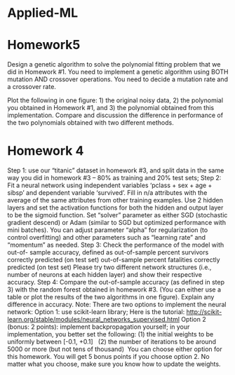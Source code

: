 # Applied-ML
# Homework5 
Design a genetic algorithm to solve the polynomial fitting problem that we did in Homework #1. 
You need to implement a genetic algorithm using BOTH mutation AND crossover operations. You 
need to decide a mutation rate and a crossover rate.  
 
Plot the following in one figure: 1) the original noisy data, 2) the polynomial you obtained in 
Homework  #1,  and  3)  the  polynomial  obtained  from  this  implementation.  Compare  and 
discussion the difference in performance of the two polynomials obtained with two different 
methods. 
# Homework 4
Step 1: use our “titanic” dataset in homework #3, and split data in the same way you did in homework #3 – 80% as training and 20% test sets;
Step 2: Fit a neural network using independent variables ‘pclass + sex + age + sibsp’ and dependent variable ‘survived’. Fill in n/a attributes with the average of the same attributes from other training examples. Use 2 hidden layers and set the activation functions for both the hidden and output layer to be the sigmoid function. Set “solver” parameter as either SGD (stochastic gradient descend) or Adam (similar to SGD but optimized performance with mini batches). You can adjust parameter “alpha” for regularization (to control overfitting) and other parameters such as “learning rate” and “momentum” as needed.
Step 3: Check the performance of the model with out-of- sample accuracy, defined as out-of-sample percent survivors correctly predicted (on test set)
out-of-sample percent fatalities correctly predicted (on test set)
Please try two different network structures (i.e., number of neurons at each hidden layer) and show their respective accuracy.
Step 4: Compare the out-of-sample accuracy (as defined in step 3) with the random forest obtained in homework #3. (You can either use a table or plot the results of the two algorithms in one figure). Explain any difference in accuracy.
Note: There are two options to implement the neural network:
Option 1: use scikit-learn library;
Here is the tutorial: http://scikit-learn.org/stable/modules/neural_networks_supervised.html
Option 2 (bonus: 2 points): implement backpropagation yourself; in your implementation, you better set the following:
(1) the initial weights to be uniformly between [-0.1, +0.1]  
(2) the number of iterations to be around 5000 or more (but not tens of thousand) 
You can choose either option for this homework. You will get 5 bonus points if you choose option 2. No matter what you choose, make sure you know how to update the weights.
